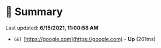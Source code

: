# 📖 Summary
Last updated: **6/15/2021, 11:00:58 AM**

- `GET` [https://google.com](https://google.com) - **Up** (201ms)
